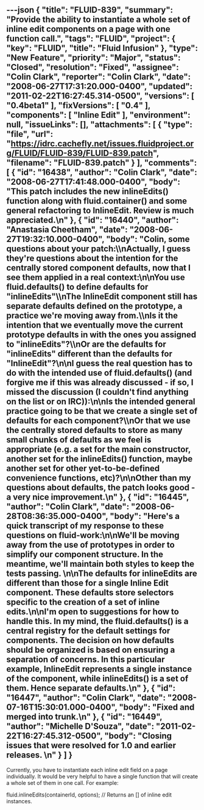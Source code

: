 ---json
{
  "title": "FLUID-839",
  "summary": "Provide the ability to instantiate a whole set of inline edit components on a page with one function call.",
  "tags": "FLUID",
  "project": {
    "key": "FLUID",
    "title": "Fluid Infusion"
  },
  "type": "New Feature",
  "priority": "Major",
  "status": "Closed",
  "resolution": "Fixed",
  "assignee": "Colin Clark",
  "reporter": "Colin Clark",
  "date": "2008-06-27T17:31:20.000-0400",
  "updated": "2011-02-22T16:27:45.314-0500",
  "versions": [
    "0.4beta1"
  ],
  "fixVersions": [
    "0.4"
  ],
  "components": [
    "Inline Edit"
  ],
  "environment": null,
  "issueLinks": [],
  "attachments": [
    {
      "type": "file",
      "url": "https://idrc.cachefly.net/issues.fluidproject.org/FLUID/FLUID-839/FLUID-839.patch",
      "filename": "FLUID-839.patch"
    }
  ],
  "comments": [
    {
      "id": "16438",
      "author": "Colin Clark",
      "date": "2008-06-27T17:41:48.000-0400",
      "body": "This patch includes the new inlineEdits() function along with fluid.container() and some general refactoring to InlineEdit. Review is much appreciated.\n"
    },
    {
      "id": "16440",
      "author": "Anastasia Cheetham",
      "date": "2008-06-27T19:32:10.000-0400",
      "body": "Colin, some questions about your patch:\\\nActually, I guess they're questions about the intention for the centrally stored component defaults, now that I see them applied in a real context:\n\nYou use fluid.defaults() to define defaults for \"inlineEdits\"\\\nThe InlineEdit component still has separate defaults defined on the prototype, a practice we're moving away from.\\\nIs it the intention that we eventually move the current prototype defaults in with the ones you assigned to \"inlineEdits\"?\\\nOr are the defaults for \"inlineEdits\" different than the defaults for \"InlineEdit\"?\n\nI guess the real question has to do with the intended use of fluid.defaults() (and forgive me if this was already discussed - if so, I missed the discussion (I couldn't find anything on the list or on IRC)):\n\nIs the intended general practice going to be that we create a single set of defaults for each component?\\\nOr that we use the centrally stored defaults to store as many small chunks of defaults as we feel is appropriate (e.g. a set for the main constructor, another set for the inlineEdits() function, maybe another set for other yet-to-be-defined convenience functions, etc)?\n\nOther than my questions about defaults, the patch looks good - a very nice improvement.\n"
    },
    {
      "id": "16445",
      "author": "Colin Clark",
      "date": "2008-06-28T08:36:35.000-0400",
      "body": "Here's a quick transcript of my response to these questions on fluid-work:\n\nWe'll be moving away from the use of prototypes in order to simplify our component structure. In the meantime, we'll maintain both styles to keep the tests passing.&#x20;\n\nThe defaults for inlineEdits are different than those for a single Inline Edit component. These defaults store selectors specific to the creation of a **set** of inline edits.\n\nI'm open to suggestions for how to handle this. In my mind, the fluid.defaults() is a central registry for the default settings for components. The decision on how defaults should be organized is based on ensuring a separation of concerns. In this particular example, InlineEdit represents a single instance of the component, while inlineEdits() is a set of them. Hence separate defaults.\n"
    },
    {
      "id": "16447",
      "author": "Colin Clark",
      "date": "2008-07-16T15:30:01.000-0400",
      "body": "Fixed and merged into trunk.\n"
    },
    {
      "id": "16449",
      "author": "Michelle D'Souza",
      "date": "2011-02-22T16:27:45.312-0500",
      "body": "Closing issues that were resolved for 1.0 and earlier releases.&#x20;\n"
    }
  ]
}
---
Currently, you have to instantiate each inline edit field on a page individually. It would be very helpful to have a single function that will create a whole set of them in one call. For example:

fluid.inlineEdits(containerId, options); // Returns an \[] of inline edit instances.

        